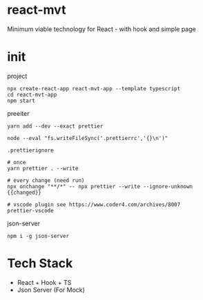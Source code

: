# react-mvt

Minimum viable technology for React - with hook and simple page

# init

project

```
npx create-react-app react-mvt-app --template typescript
cd react-mvt-app
npm start
```

preeiter

```
yarn add --dev --exact prettier

node --eval "fs.writeFileSync('.prettierrc','{}\n')"

.prettierignore

# once
yarn prettier . --write

# every change (need run)
npx onchange "**/*" -- npx prettier --write --ignore-unknown {{changed}}

# vscode plugin see https://www.coder4.com/archives/8007
prettier-vscode

```

json-server

```
npm i -g json-server
```

# Tech Stack

- React + Hook + TS
- Json Server (For Mock)
